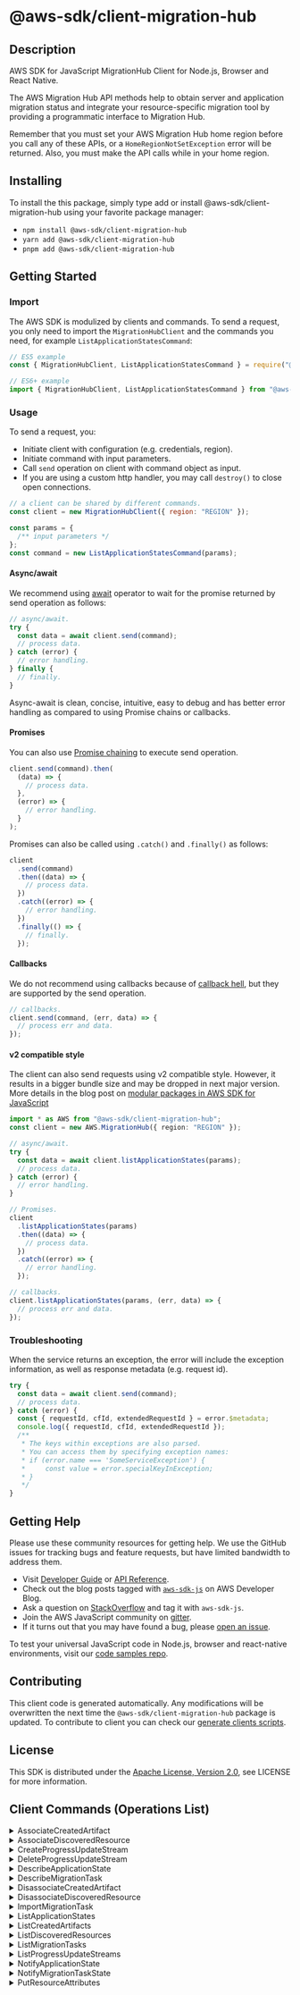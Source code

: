 <!-- generated file, do not edit directly -->

# @aws-sdk/client-migration-hub

## Description

AWS SDK for JavaScript MigrationHub Client for Node.js, Browser and React Native.

<p>The AWS Migration Hub API methods help to obtain server and application migration status
and integrate your resource-specific migration tool by providing a programmatic interface
to Migration Hub.</p>
<p>Remember that you must set your AWS Migration Hub home region before you call any of
these APIs, or a <code>HomeRegionNotSetException</code> error will be returned. Also, you
must make the API calls while in your home region.</p>

## Installing

To install the this package, simply type add or install @aws-sdk/client-migration-hub
using your favorite package manager:

- `npm install @aws-sdk/client-migration-hub`
- `yarn add @aws-sdk/client-migration-hub`
- `pnpm add @aws-sdk/client-migration-hub`

## Getting Started

### Import

The AWS SDK is modulized by clients and commands.
To send a request, you only need to import the `MigrationHubClient` and
the commands you need, for example `ListApplicationStatesCommand`:

```js
// ES5 example
const { MigrationHubClient, ListApplicationStatesCommand } = require("@aws-sdk/client-migration-hub");
```

```ts
// ES6+ example
import { MigrationHubClient, ListApplicationStatesCommand } from "@aws-sdk/client-migration-hub";
```

### Usage

To send a request, you:

- Initiate client with configuration (e.g. credentials, region).
- Initiate command with input parameters.
- Call `send` operation on client with command object as input.
- If you are using a custom http handler, you may call `destroy()` to close open connections.

```js
// a client can be shared by different commands.
const client = new MigrationHubClient({ region: "REGION" });

const params = {
  /** input parameters */
};
const command = new ListApplicationStatesCommand(params);
```

#### Async/await

We recommend using [await](https://developer.mozilla.org/en-US/docs/Web/JavaScript/Reference/Operators/await)
operator to wait for the promise returned by send operation as follows:

```js
// async/await.
try {
  const data = await client.send(command);
  // process data.
} catch (error) {
  // error handling.
} finally {
  // finally.
}
```

Async-await is clean, concise, intuitive, easy to debug and has better error handling
as compared to using Promise chains or callbacks.

#### Promises

You can also use [Promise chaining](https://developer.mozilla.org/en-US/docs/Web/JavaScript/Guide/Using_promises#chaining)
to execute send operation.

```js
client.send(command).then(
  (data) => {
    // process data.
  },
  (error) => {
    // error handling.
  }
);
```

Promises can also be called using `.catch()` and `.finally()` as follows:

```js
client
  .send(command)
  .then((data) => {
    // process data.
  })
  .catch((error) => {
    // error handling.
  })
  .finally(() => {
    // finally.
  });
```

#### Callbacks

We do not recommend using callbacks because of [callback hell](http://callbackhell.com/),
but they are supported by the send operation.

```js
// callbacks.
client.send(command, (err, data) => {
  // process err and data.
});
```

#### v2 compatible style

The client can also send requests using v2 compatible style.
However, it results in a bigger bundle size and may be dropped in next major version. More details in the blog post
on [modular packages in AWS SDK for JavaScript](https://aws.amazon.com/blogs/developer/modular-packages-in-aws-sdk-for-javascript/)

```ts
import * as AWS from "@aws-sdk/client-migration-hub";
const client = new AWS.MigrationHub({ region: "REGION" });

// async/await.
try {
  const data = await client.listApplicationStates(params);
  // process data.
} catch (error) {
  // error handling.
}

// Promises.
client
  .listApplicationStates(params)
  .then((data) => {
    // process data.
  })
  .catch((error) => {
    // error handling.
  });

// callbacks.
client.listApplicationStates(params, (err, data) => {
  // process err and data.
});
```

### Troubleshooting

When the service returns an exception, the error will include the exception information,
as well as response metadata (e.g. request id).

```js
try {
  const data = await client.send(command);
  // process data.
} catch (error) {
  const { requestId, cfId, extendedRequestId } = error.$metadata;
  console.log({ requestId, cfId, extendedRequestId });
  /**
   * The keys within exceptions are also parsed.
   * You can access them by specifying exception names:
   * if (error.name === 'SomeServiceException') {
   *     const value = error.specialKeyInException;
   * }
   */
}
```

## Getting Help

Please use these community resources for getting help.
We use the GitHub issues for tracking bugs and feature requests, but have limited bandwidth to address them.

- Visit [Developer Guide](https://docs.aws.amazon.com/sdk-for-javascript/v3/developer-guide/welcome.html)
  or [API Reference](https://docs.aws.amazon.com/AWSJavaScriptSDK/v3/latest/index.html).
- Check out the blog posts tagged with [`aws-sdk-js`](https://aws.amazon.com/blogs/developer/tag/aws-sdk-js/)
  on AWS Developer Blog.
- Ask a question on [StackOverflow](https://stackoverflow.com/questions/tagged/aws-sdk-js) and tag it with `aws-sdk-js`.
- Join the AWS JavaScript community on [gitter](https://gitter.im/aws/aws-sdk-js-v3).
- If it turns out that you may have found a bug, please [open an issue](https://github.com/aws/aws-sdk-js-v3/issues/new/choose).

To test your universal JavaScript code in Node.js, browser and react-native environments,
visit our [code samples repo](https://github.com/aws-samples/aws-sdk-js-tests).

## Contributing

This client code is generated automatically. Any modifications will be overwritten the next time the `@aws-sdk/client-migration-hub` package is updated.
To contribute to client you can check our [generate clients scripts](https://github.com/aws/aws-sdk-js-v3/tree/main/scripts/generate-clients).

## License

This SDK is distributed under the
[Apache License, Version 2.0](http://www.apache.org/licenses/LICENSE-2.0),
see LICENSE for more information.

## Client Commands (Operations List)

<details>
<summary>
AssociateCreatedArtifact
</summary>

[Command API Reference](https://docs.aws.amazon.com/AWSJavaScriptSDK/v3/latest/clients/client-migration-hub/classes/associatecreatedartifactcommand.html) / [Input](https://docs.aws.amazon.com/AWSJavaScriptSDK/v3/latest/clients/client-migration-hub/interfaces/associatecreatedartifactcommandinput.html) / [Output](https://docs.aws.amazon.com/AWSJavaScriptSDK/v3/latest/clients/client-migration-hub/interfaces/associatecreatedartifactcommandoutput.html)

</details>
<details>
<summary>
AssociateDiscoveredResource
</summary>

[Command API Reference](https://docs.aws.amazon.com/AWSJavaScriptSDK/v3/latest/clients/client-migration-hub/classes/associatediscoveredresourcecommand.html) / [Input](https://docs.aws.amazon.com/AWSJavaScriptSDK/v3/latest/clients/client-migration-hub/interfaces/associatediscoveredresourcecommandinput.html) / [Output](https://docs.aws.amazon.com/AWSJavaScriptSDK/v3/latest/clients/client-migration-hub/interfaces/associatediscoveredresourcecommandoutput.html)

</details>
<details>
<summary>
CreateProgressUpdateStream
</summary>

[Command API Reference](https://docs.aws.amazon.com/AWSJavaScriptSDK/v3/latest/clients/client-migration-hub/classes/createprogressupdatestreamcommand.html) / [Input](https://docs.aws.amazon.com/AWSJavaScriptSDK/v3/latest/clients/client-migration-hub/interfaces/createprogressupdatestreamcommandinput.html) / [Output](https://docs.aws.amazon.com/AWSJavaScriptSDK/v3/latest/clients/client-migration-hub/interfaces/createprogressupdatestreamcommandoutput.html)

</details>
<details>
<summary>
DeleteProgressUpdateStream
</summary>

[Command API Reference](https://docs.aws.amazon.com/AWSJavaScriptSDK/v3/latest/clients/client-migration-hub/classes/deleteprogressupdatestreamcommand.html) / [Input](https://docs.aws.amazon.com/AWSJavaScriptSDK/v3/latest/clients/client-migration-hub/interfaces/deleteprogressupdatestreamcommandinput.html) / [Output](https://docs.aws.amazon.com/AWSJavaScriptSDK/v3/latest/clients/client-migration-hub/interfaces/deleteprogressupdatestreamcommandoutput.html)

</details>
<details>
<summary>
DescribeApplicationState
</summary>

[Command API Reference](https://docs.aws.amazon.com/AWSJavaScriptSDK/v3/latest/clients/client-migration-hub/classes/describeapplicationstatecommand.html) / [Input](https://docs.aws.amazon.com/AWSJavaScriptSDK/v3/latest/clients/client-migration-hub/interfaces/describeapplicationstatecommandinput.html) / [Output](https://docs.aws.amazon.com/AWSJavaScriptSDK/v3/latest/clients/client-migration-hub/interfaces/describeapplicationstatecommandoutput.html)

</details>
<details>
<summary>
DescribeMigrationTask
</summary>

[Command API Reference](https://docs.aws.amazon.com/AWSJavaScriptSDK/v3/latest/clients/client-migration-hub/classes/describemigrationtaskcommand.html) / [Input](https://docs.aws.amazon.com/AWSJavaScriptSDK/v3/latest/clients/client-migration-hub/interfaces/describemigrationtaskcommandinput.html) / [Output](https://docs.aws.amazon.com/AWSJavaScriptSDK/v3/latest/clients/client-migration-hub/interfaces/describemigrationtaskcommandoutput.html)

</details>
<details>
<summary>
DisassociateCreatedArtifact
</summary>

[Command API Reference](https://docs.aws.amazon.com/AWSJavaScriptSDK/v3/latest/clients/client-migration-hub/classes/disassociatecreatedartifactcommand.html) / [Input](https://docs.aws.amazon.com/AWSJavaScriptSDK/v3/latest/clients/client-migration-hub/interfaces/disassociatecreatedartifactcommandinput.html) / [Output](https://docs.aws.amazon.com/AWSJavaScriptSDK/v3/latest/clients/client-migration-hub/interfaces/disassociatecreatedartifactcommandoutput.html)

</details>
<details>
<summary>
DisassociateDiscoveredResource
</summary>

[Command API Reference](https://docs.aws.amazon.com/AWSJavaScriptSDK/v3/latest/clients/client-migration-hub/classes/disassociatediscoveredresourcecommand.html) / [Input](https://docs.aws.amazon.com/AWSJavaScriptSDK/v3/latest/clients/client-migration-hub/interfaces/disassociatediscoveredresourcecommandinput.html) / [Output](https://docs.aws.amazon.com/AWSJavaScriptSDK/v3/latest/clients/client-migration-hub/interfaces/disassociatediscoveredresourcecommandoutput.html)

</details>
<details>
<summary>
ImportMigrationTask
</summary>

[Command API Reference](https://docs.aws.amazon.com/AWSJavaScriptSDK/v3/latest/clients/client-migration-hub/classes/importmigrationtaskcommand.html) / [Input](https://docs.aws.amazon.com/AWSJavaScriptSDK/v3/latest/clients/client-migration-hub/interfaces/importmigrationtaskcommandinput.html) / [Output](https://docs.aws.amazon.com/AWSJavaScriptSDK/v3/latest/clients/client-migration-hub/interfaces/importmigrationtaskcommandoutput.html)

</details>
<details>
<summary>
ListApplicationStates
</summary>

[Command API Reference](https://docs.aws.amazon.com/AWSJavaScriptSDK/v3/latest/clients/client-migration-hub/classes/listapplicationstatescommand.html) / [Input](https://docs.aws.amazon.com/AWSJavaScriptSDK/v3/latest/clients/client-migration-hub/interfaces/listapplicationstatescommandinput.html) / [Output](https://docs.aws.amazon.com/AWSJavaScriptSDK/v3/latest/clients/client-migration-hub/interfaces/listapplicationstatescommandoutput.html)

</details>
<details>
<summary>
ListCreatedArtifacts
</summary>

[Command API Reference](https://docs.aws.amazon.com/AWSJavaScriptSDK/v3/latest/clients/client-migration-hub/classes/listcreatedartifactscommand.html) / [Input](https://docs.aws.amazon.com/AWSJavaScriptSDK/v3/latest/clients/client-migration-hub/interfaces/listcreatedartifactscommandinput.html) / [Output](https://docs.aws.amazon.com/AWSJavaScriptSDK/v3/latest/clients/client-migration-hub/interfaces/listcreatedartifactscommandoutput.html)

</details>
<details>
<summary>
ListDiscoveredResources
</summary>

[Command API Reference](https://docs.aws.amazon.com/AWSJavaScriptSDK/v3/latest/clients/client-migration-hub/classes/listdiscoveredresourcescommand.html) / [Input](https://docs.aws.amazon.com/AWSJavaScriptSDK/v3/latest/clients/client-migration-hub/interfaces/listdiscoveredresourcescommandinput.html) / [Output](https://docs.aws.amazon.com/AWSJavaScriptSDK/v3/latest/clients/client-migration-hub/interfaces/listdiscoveredresourcescommandoutput.html)

</details>
<details>
<summary>
ListMigrationTasks
</summary>

[Command API Reference](https://docs.aws.amazon.com/AWSJavaScriptSDK/v3/latest/clients/client-migration-hub/classes/listmigrationtaskscommand.html) / [Input](https://docs.aws.amazon.com/AWSJavaScriptSDK/v3/latest/clients/client-migration-hub/interfaces/listmigrationtaskscommandinput.html) / [Output](https://docs.aws.amazon.com/AWSJavaScriptSDK/v3/latest/clients/client-migration-hub/interfaces/listmigrationtaskscommandoutput.html)

</details>
<details>
<summary>
ListProgressUpdateStreams
</summary>

[Command API Reference](https://docs.aws.amazon.com/AWSJavaScriptSDK/v3/latest/clients/client-migration-hub/classes/listprogressupdatestreamscommand.html) / [Input](https://docs.aws.amazon.com/AWSJavaScriptSDK/v3/latest/clients/client-migration-hub/interfaces/listprogressupdatestreamscommandinput.html) / [Output](https://docs.aws.amazon.com/AWSJavaScriptSDK/v3/latest/clients/client-migration-hub/interfaces/listprogressupdatestreamscommandoutput.html)

</details>
<details>
<summary>
NotifyApplicationState
</summary>

[Command API Reference](https://docs.aws.amazon.com/AWSJavaScriptSDK/v3/latest/clients/client-migration-hub/classes/notifyapplicationstatecommand.html) / [Input](https://docs.aws.amazon.com/AWSJavaScriptSDK/v3/latest/clients/client-migration-hub/interfaces/notifyapplicationstatecommandinput.html) / [Output](https://docs.aws.amazon.com/AWSJavaScriptSDK/v3/latest/clients/client-migration-hub/interfaces/notifyapplicationstatecommandoutput.html)

</details>
<details>
<summary>
NotifyMigrationTaskState
</summary>

[Command API Reference](https://docs.aws.amazon.com/AWSJavaScriptSDK/v3/latest/clients/client-migration-hub/classes/notifymigrationtaskstatecommand.html) / [Input](https://docs.aws.amazon.com/AWSJavaScriptSDK/v3/latest/clients/client-migration-hub/interfaces/notifymigrationtaskstatecommandinput.html) / [Output](https://docs.aws.amazon.com/AWSJavaScriptSDK/v3/latest/clients/client-migration-hub/interfaces/notifymigrationtaskstatecommandoutput.html)

</details>
<details>
<summary>
PutResourceAttributes
</summary>

[Command API Reference](https://docs.aws.amazon.com/AWSJavaScriptSDK/v3/latest/clients/client-migration-hub/classes/putresourceattributescommand.html) / [Input](https://docs.aws.amazon.com/AWSJavaScriptSDK/v3/latest/clients/client-migration-hub/interfaces/putresourceattributescommandinput.html) / [Output](https://docs.aws.amazon.com/AWSJavaScriptSDK/v3/latest/clients/client-migration-hub/interfaces/putresourceattributescommandoutput.html)

</details>
